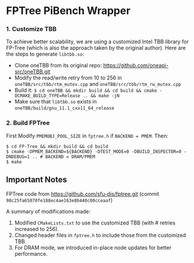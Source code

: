# FPTree PiBench Wrapper

### 1. Customize TBB

To achieve better scalability, we are using a customized Intel TBB library for FP-Tree (which is also the approach taken by the original author). Here are the steps to generate `libtbb.so`:

- Clone oneTBB from its original repo: https://github.com/oneapi-src/oneTBB.git
- Modify the read/write retry from 10 to 256 in `oneTBB/src/tbb/rtm_mutex.cpp` and `oneTBB/src/tbb/rtm_rw_mutex.cpp`
- Build it: `$ cd oneTBB && mkdir build && cd build && cmake -DCMAKE_BUILD_TYPE=Release .. && make -jN`
- Make sure that `libtbb.so` exists in `oneTBB/build/gnu_11.1_cxx11_64_release`

### 2. Build FPTree
First Modify `PMEMOBJ_POOL_SIZE` in `fptree.h` if `BACKEND = PMEM`. Then:

```
$ cd FP-Tree && mkdir build && cd build
$ cmake -DPMEM_BACKEND=${BACKEND} -DTEST_MODE=0 -DBUILD_INSPECTOR=0 -DNDEBUG=1 .. # BACKEND = DRAM/PMEM
$ make
````

## Important Notes
FPTree code from https://github.com/sfu-dis/fptree.git (commit `98c25fa65070fe188ec4ae163e8b440c00cceaaf`)

A summary of modifications made:
1. Modified `CMakeLists.txt` to use the customized TBB (with # retries increased to 256).
2. Changed header files in `fptree.h` to include those from the customized TBB.
3. For DRAM mode, we introduced in-place node updates for better performance.
